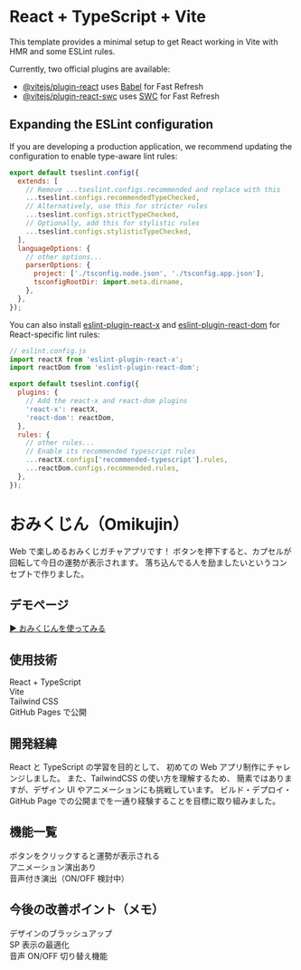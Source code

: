 # React + TypeScript + Vite

This template provides a minimal setup to get React working in Vite with HMR and some ESLint rules.

Currently, two official plugins are available:

- [@vitejs/plugin-react](https://github.com/vitejs/vite-plugin-react/blob/main/packages/plugin-react) uses [Babel](https://babeljs.io/) for Fast Refresh
- [@vitejs/plugin-react-swc](https://github.com/vitejs/vite-plugin-react/blob/main/packages/plugin-react-swc) uses [SWC](https://swc.rs/) for Fast Refresh

## Expanding the ESLint configuration

If you are developing a production application, we recommend updating the configuration to enable type-aware lint rules:

```js
export default tseslint.config({
  extends: [
    // Remove ...tseslint.configs.recommended and replace with this
    ...tseslint.configs.recommendedTypeChecked,
    // Alternatively, use this for stricter rules
    ...tseslint.configs.strictTypeChecked,
    // Optionally, add this for stylistic rules
    ...tseslint.configs.stylisticTypeChecked,
  ],
  languageOptions: {
    // other options...
    parserOptions: {
      project: ['./tsconfig.node.json', './tsconfig.app.json'],
      tsconfigRootDir: import.meta.dirname,
    },
  },
});
```

You can also install [eslint-plugin-react-x](https://github.com/Rel1cx/eslint-react/tree/main/packages/plugins/eslint-plugin-react-x) and [eslint-plugin-react-dom](https://github.com/Rel1cx/eslint-react/tree/main/packages/plugins/eslint-plugin-react-dom) for React-specific lint rules:

```js
// eslint.config.js
import reactX from 'eslint-plugin-react-x';
import reactDom from 'eslint-plugin-react-dom';

export default tseslint.config({
  plugins: {
    // Add the react-x and react-dom plugins
    'react-x': reactX,
    'react-dom': reactDom,
  },
  rules: {
    // other rules...
    // Enable its recommended typescript rules
    ...reactX.configs['recommended-typescript'].rules,
    ...reactDom.configs.recommended.rules,
  },
});
```

# おみくじん（Omikujin）

Web で楽しめるおみくじガチャアプリです！
ボタンを押下すると、カプセルが回転して今日の運勢が表示されます。
落ち込んでる人を励ましたいというコンセプトで作りました。

## デモページ

[▶ おみくじんを使ってみる](https://kk10-15.github.io/omikujin/)

## 使用技術

React + TypeScript<br>
Vite<br>
Tailwind CSS<br>
GitHub Pages で公開

## 開発経緯

React と TypeScript の学習を目的として、
初めての Web アプリ制作にチャレンジしました。
また、TailwindCSS の使い方を理解するため、
簡素ではありますが、デザイン UI やアニメーションにも挑戦しています。
ビルド・デプロイ・GitHub Page での公開までを一通り経験することを目標に取り組みました。

## 機能一覧

ボタンをクリックすると運勢が表示される<br>
アニメーション演出あり<br>
音声付き演出（ON/OFF 検討中）

## 今後の改善ポイント（メモ）

デザインのブラッシュアップ<br>
SP 表示の最適化<br>
音声 ON/OFF 切り替え機能
